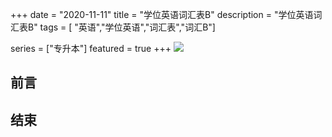 +++
date = "2020-11-11"
title = "学位英语词汇表B"
description = "学位英语词汇表B"
tags = [ "英语","学位英语","词汇表","词汇B"]

series = ["专升本"]
featured = true
+++
![](https://gitee.com/lalalaxiaowifi/pictures/raw/master/image/%E6%97%A5%E5%B8%B8%E6%90%AC%E7%A0%96%E5%A4%B4.png)

## 前言



## 结束



